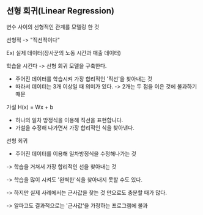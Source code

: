 ## 선형 회귀(Linear Regression)
변수 사이의 선형적인 관계를 모델링 한 것

선형적 -> "직선적이다"

Ex) 실제 데이터(장사꾼의 노동 시간과 매출 데이터)

학습을 시킨다 -> 선형 회귀 모델을 구축한다.
- 주어진 데이터를 학습시켜 가장 합리적인 '직선'을 찾아내는 것
- 따라서 데이터는 3개 이상일 때 의미가 있다. -> 2개는 두 점을 이은 것에 불과하기 때문

가설
H(x) = Wx + b
- 하나의 일차 방정식을 이용해 직선을 표현합니다.
- 가설을 수정해 나가면서 가장 합리적인 식을 찾아낸다.

선형 회귀
- 주어진 데이터를 이용해 일차방정식을 수정해나가는 것

-> 학습을 거쳐서 가장 합리적인 선을 찾아내는 것

-> 학습을 많이 시켜도 '완벽한'식을 찾아내지 못할 수도 있다.

-> 하지만 실제 사례에서는 근사값을 찾는 것 만으로도 충분할 때가 많다.

-> 알파고도 결과적으로는 '근사값'을 가정하는 프로그램에 불과
